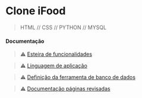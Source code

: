 # Clone iFood

>HTML // CSS // PYTHON // MYSQL

#### Documentação 

> ⚠️ [Esteira de funcionalidades](https://github.com/gmaciascorrea/Ifood-Clone/blob/documentacao/Documenta%C3%A7%C3%A3o/Esteira%20de%20funcionalidades.pdf)

> ⚠️ [Linguagem de aplicação](https://github.com/gmaciascorrea/Ifood-Clone/blob/documentacao/Documenta%C3%A7%C3%A3o/Documenta%C3%A7%C3%A3o%20Linguagem%20de%20aplica%C3%A7%C3%A3o.pdf)

> ⚠️ [Definição da ferramenta de banco de dados](https://github.com/gmaciascorrea/Ifood-Clone/blob/documentacao/Documenta%C3%A7%C3%A3o/Documenta%C3%A7%C3%A3o%20da%20ferramenta%20de%20Banco%20de%20dados.pdf)


> ⚠️ [Documentação páginas revisadas](https://github.com/gmaciascorrea/Ifood-Clone/blob/documentacao/Documenta%C3%A7%C3%A3o/Documenta%C3%A7%C3%A3o%20p%C3%A1ginas%20revisadas.pdf)